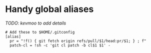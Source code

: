 # Handy global aliases

*TODO: kevmoo to add details*

```
# Add these to $HOME/.gitconfig
[alias]
  pr = "!f() { git fetch origin refs/pull/$1/head:pr/$1; } ; f"
  patch-cl = !sh -c 'git cl patch -b cl$1 $1' -
```